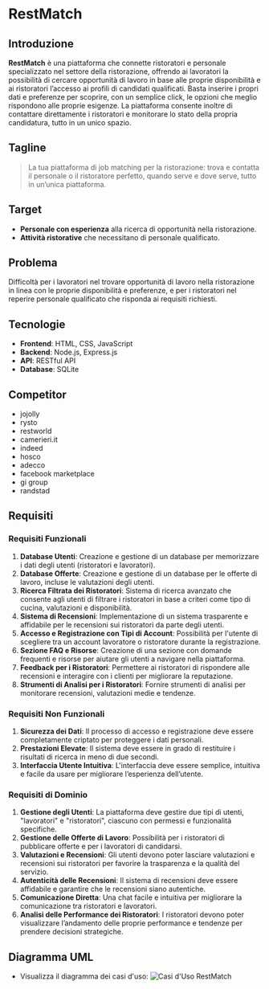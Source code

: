 # RestMatch

## Introduzione
**RestMatch** è una piattaforma che connette ristoratori e personale specializzato nel settore della ristorazione, offrendo ai lavoratori la possibilità di cercare opportunità di lavoro in base alle proprie disponibilità e ai ristoratori l’accesso ai profili di candidati qualificati. Basta inserire i propri dati e preferenze per scoprire, con un semplice click, le opzioni che meglio rispondono alle proprie esigenze. La piattaforma consente inoltre di contattare direttamente i ristoratori e monitorare lo stato della propria candidatura, tutto in un unico spazio.

## Tagline
> La tua piattaforma di job matching per la ristorazione: trova e contatta il personale o il ristoratore perfetto, quando serve e dove serve, tutto in un’unica piattaforma.

## Target
- **Personale con esperienza** alla ricerca di opportunità nella ristorazione.
- **Attività ristorative** che necessitano di personale qualificato.

## Problema
Difficoltà per i lavoratori nel trovare opportunità di lavoro nella ristorazione in linea con le proprie disponibilità e preferenze, e per i ristoratori nel reperire personale qualificato che risponda ai requisiti richiesti.

## Tecnologie
- **Frontend**: HTML, CSS, JavaScript
- **Backend**: Node.js, Express.js
- **API**: RESTful API 
- **Database**: SQLite

## Competitor
- jojolly
- rysto
- restworld
- camerieri.it
- indeed
- hosco
- adecco
- facebook marketplace
- gi group
- randstad

## Requisiti

### Requisiti Funzionali
1. **Database Utenti**: Creazione e gestione di un database per memorizzare i dati degli utenti (ristoratori e lavoratori).
2. **Database Offerte**: Creazione e gestione di un database per le offerte di lavoro, incluse le valutazioni degli utenti.
3. **Ricerca Filtrata dei Ristoratori**: Sistema di ricerca avanzato che consente agli utenti di filtrare i ristoratori in base a criteri come tipo di cucina, valutazioni e disponibilità.
4. **Sistema di Recensioni**: Implementazione di un sistema trasparente e affidabile per le recensioni sui ristoratori da parte degli utenti.
5. **Accesso e Registrazione con Tipi di Account**: Possibilità per l'utente di scegliere tra un account lavoratore o ristoratore durante la registrazione.
6. **Sezione FAQ e Risorse**: Creazione di una sezione con domande frequenti e risorse per aiutare gli utenti a navigare nella piattaforma.
7. **Feedback per i Ristoratori**: Permettere ai ristoratori di rispondere alle recensioni e interagire con i clienti per migliorare la reputazione.
8. **Strumenti di Analisi per i Ristoratori**: Fornire strumenti di analisi per monitorare recensioni, valutazioni medie e tendenze.

### Requisiti Non Funzionali
1. **Sicurezza dei Dati**: Il processo di accesso e registrazione deve essere completamente criptato per proteggere i dati personali.
2. **Prestazioni Elevate**: Il sistema deve essere in grado di restituire i risultati di ricerca in meno di due secondi.
3. **Interfaccia Utente Intuitiva**: L'interfaccia deve essere semplice, intuitiva e facile da usare per migliorare l’esperienza dell’utente.

### Requisiti di Dominio
1. **Gestione degli Utenti**: La piattaforma deve gestire due tipi di utenti, "lavoratori" e "ristoratori", ciascuno con permessi e funzionalità specifiche.
2. **Gestione delle Offerte di Lavoro**: Possibilità per i ristoratori di pubblicare offerte e per i lavoratori di candidarsi.
3. **Valutazioni e Recensioni**: Gli utenti devono poter lasciare valutazioni e recensioni sui ristoratori per favorire la trasparenza e la qualità del servizio.
4. **Autenticità delle Recensioni**: Il sistema di recensioni deve essere affidabile e garantire che le recensioni siano autentiche.
5. **Comunicazione Diretta**: Una chat facile e intuitiva per migliorare la comunicazione tra ristoratori e lavoratori.
6. **Analisi delle Performance dei Ristoratori**: I ristoratori devono poter visualizzare l’andamento delle proprie performance e tendenze per prendere decisioni strategiche.

## Diagramma UML
- Visualizza il diagramma dei casi d'uso: ![Casi d'Uso RestMatch](https://yuml.me/47f2c177.svg)
